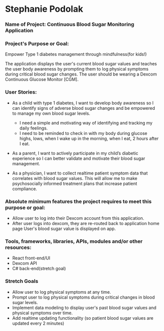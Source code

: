 # Stephanie Podolak

### Name of Project: Continuous Blood Sugar Monitoring Application 

### Project's Purpose or Goal: 

Empower Type 1 diabetes management through mindfulness(for kids!)

The application displays the user's current blood sugar values and teaches the user body awareness by prompting them to log physical symptoms during critical blood sugar changes.  The user should be wearing a Dexcom Continuous Glucose Monitor [CGM].

### User Stories: 
* As a child with type 1 diabetes, I want to develop body awareness so I can identify signs of adverse blood sugar changes and be empowered to manage my own blood sugar levels. 

  - I need a simple and motivating way of identifying and tracking my daily feelings.
  - I need to be reminded to check in with my body during glucose highs, lows, when I wake up in the morning, when I eat, 2 hours after I eat.
* As a parent, I want to actively participate in my child’s diabetic experience so I can better validate and motivate their blood sugar management.
* As a physician, I want to collect realtime patient symptom data that correlates with blood sugar values. This will allow me to make psychosocially informed treatment plans that increase patient compliance.

### Absolute minimum features the project requires to meet this purpose or goal:

* Allow user to log into their Dexcom account from this application.
* After user logs into dexcom, they are re-routed back to application home page
User's blood sugar value is displayed on app. 

### Tools, frameworks, libraries, APIs, modules and/or other resources:

* React front-end/UI
* Dexcom API
* C# back-end(stretch goal)

### Stretch Goals

* Allow user to log physical symptoms at any time.
* Prompt user to log physical symptoms during critical changes in blood sugar levels.
* Implement data modeling to display user's past blood sugar values and physical symptoms over time.
* Add realtime updating functionality (so patient blood sugar values are updated every 2 minutes)
